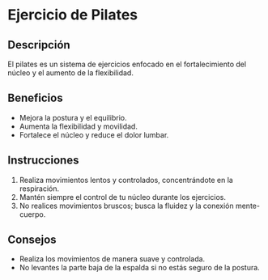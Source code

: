 # Ejercicio de Pilates

## Descripción
El pilates es un sistema de ejercicios enfocado en el fortalecimiento del núcleo y el aumento de la flexibilidad.

## Beneficios
- Mejora la postura y el equilibrio.
- Aumenta la flexibilidad y movilidad.
- Fortalece el núcleo y reduce el dolor lumbar.

## Instrucciones
1. Realiza movimientos lentos y controlados, concentrándote en la respiración.
2. Mantén siempre el control de tu núcleo durante los ejercicios.
3. No realices movimientos bruscos; busca la fluidez y la conexión mente-cuerpo.

## Consejos
- Realiza los movimientos de manera suave y controlada.
- No levantes la parte baja de la espalda si no estás seguro de la postura.


